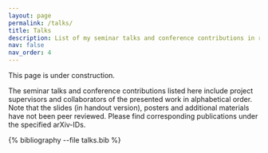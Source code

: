 ```yaml
---
layout: page
permalink: /talks/
title: Talks
description: List of my seminar talks and conference contributions in reversed chronological order.
nav: false
nav_order: 4
---
```


This page is under construction.

The seminar talks and conference contributions listed here include project supervisors and collaborators of the presented work in alphabetical order.
Note that the slides (in handout version), posters and additional materials have not been peer reviewed.
Please find corresponding publications under the specified arXiv-IDs.

<div class="publications">

{% bibliography --file talks.bib %}

</div>
